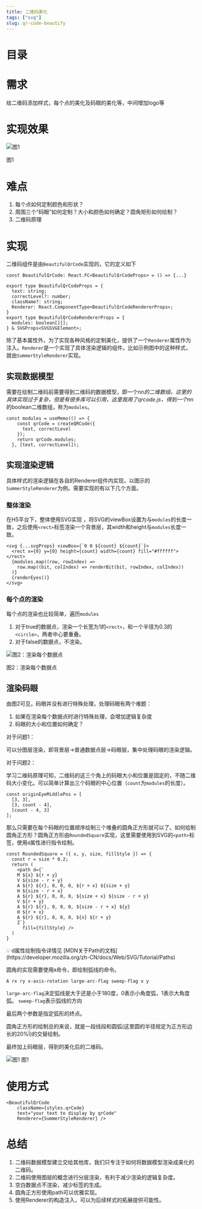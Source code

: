 ```yaml
---
title: 二维码美化
tags: ["svg"]
slug: qr-code-beautify
---
```


# 目录
# 需求

给二维码添加样式，每个点的美化及码眼的美化等，中间增加logo等

# 实现效果

![图1](/blog-assets/二维码美化-1.png)

图1

# 难点

1. 每个点如何定制颜色和形状？
2. 周围三个“码眼”如何定制？大小和颜色如何确定？圆角矩形如何绘制？
3. 二维码原理

# 实现

二维码组件是由`BeautifulQrCode`实现的，它的定义如下

```tsx
const BeautifulQrCode: React.FC<BeautifulQrCodeProps> = () => {...}

export type BeautifulQrCodeProps = {
  text: string;
  correctLevel?: number;
  className?: string;
  Renderer: React.ComponentType<BeautifulQrCodeRendererProps>;
}
export type BeautifulQrCodeRendererProps = {
  modules: boolean[][];
} & SVGProps<SVGSVGElement>;
```

除了基本属性外，为了实现各种风格的定制美化，提供了一个`Renderer`属性作为注入。`Renderer`是一个实现了具体渲染逻辑的组件。比如示例图中的这种样式，就由`SummerStyleRenderer`实现。

## 实现数据模型

需要在绘制二维码前需要得到二维码的数据模型，即一个n*n的二维数组。这里的具体实现过于复杂，但是有很多库可以引用，这里我用了qrcode.js，得到一个n*n的boolean二维数组，称为`modules`。

```tsx
const modules = useMemo(() => {
    const qrCode = createQRCode({
      text, correctLevel
    });
    return qrCode.modules;
  }, [text, correctLevel]);
```

## 实现渲染逻辑

具体样式的渲染逻辑在各自的Renderer组件内实现，以图示的`SummerStyleRenderer`为例。需要实现的有以下几个方面。

### 整体渲染

在H5平台下，整体使用SVG实现 ，将SVG的viewBox设置为与`modules`的长度一致，之后使用`<rect>`标签渲染一个背景层，其width和height与`modules`长度一致。

```tsx
<svg {...svgProps} viewBox={`0 0 ${count} ${count}`}>
  <rect x={0} y={0} height={count} width={count} fill="#ffffff"></rect>
  {modules.map((row, rowIndex) =>
    row.map((bit, colIndex) => renderBit(bit, rowIndex, colIndex))
  )}
  {renderEyes()}
</svg>
```

### 每个点的渲染

每个点的渲染也比较简单，遍历`modules`

1. 对于true的数据点，渲染一个长宽为1的`<rect>`，和一个半径为0.3的`<circle>`，两者中心要重叠。
2. 对于false的数据点，不渲染。

![图2：渲染每个数据点](/blog-assets/二维码美化-2.png)

图2：渲染每个数据点

## 渲染码眼

由图2可见，码眼并没有进行特殊处理，处理码眼有两个难题：

1. 如果在渲染每个数据点时进行特殊处理，会增加逻辑复杂度
2. 码眼的大小和位置如何确定？

对于问题1：

可以分图层渲染，即背景层→普通数据点层→码眼层，集中处理码眼的渲染逻辑。

对于问题2：

学习二维码原理可知，二维码的这三个角上的码眼大小和位置是固定的，不随二维码大小变化。可以简单计算出三个码眼的中心位置（`count`为`modules`的长度）。

```tsx
const originEyeMiddlePos = [
  [3, 3],
  [3, count - 4],
  [count - 4, 3]
];
```

那么只需要在每个码眼的位置顺序绘制三个堆叠的圆角正方形就可以了。如何绘制圆角正方形？圆角正方形由`RoundedSquare`实现，这里需要使用到SVG的`<path>`标签，使用`d`属性进行指令绘制。

```tsx
const RoundedSquare = ({ x, y, size, fillStyle }) => {
  const r = size * 0.2;
  return (
    <path d={`
    M ${x} ${r + y} 
    V ${size - r + y}
    A ${r} ${r}, 0, 0, 0, ${r + x} ${size + y}
    H ${size - r + x}
    A ${r} ${r}, 0, 0, 0, ${size + x} ${size - r + y}
    V ${r + y}
    A ${r} ${r}, 0, 0, 0, ${size - r + x} ${y}
    H ${r + x}
    A ${r} ${r}, 0, 0, 0, ${x} ${r + y}
    Z`}
      fill={fillStyle} />
  )
}
```

<aside>
💡 d属性绘制指令详情见 [MDN关于Path的文档](https://developer.mozilla.org/zh-CN/docs/Web/SVG/Tutorial/Paths)

</aside>

圆角的实现需要使用`A`命令，即绘制弧线的命令。

```tsx
A rx ry x-axis-rotation large-arc-flag sweep-flag x y
```

`large-arc-flag`决定弧线是大于还是小于180度，0表示小角度弧，1表示大角度弧。
`sweep-flag`表示弧线的方向

最后两个参数是指定弧形的终点。

圆角正方形的绘制总的来说，就是一段线段和圆弧(这里圆的半径规定为正方形边长的20%Ï)的交替绘制。

最终加上码眼层，得到的美化后的二维码。

![图1](/blog-assets/二维码美化-1.png)
图1

# 使用方式

```tsx
<BeautifulQrCode
	className={styles.qrCode}
	text="your text to display by qrCode"
	Renderer={SummerStyleRenderer} />
```

# 总结

1. 二维码数据模型建立交给其他库，我们只专注于如何将数据模型渲染成美化的二维码。
2. 二维码使用图层的概念进行分层渲染，有利于减少渲染的逻辑复杂度。
3. 空白数据点不渲染，减少标签的生成。
4. 圆角正方形使用path可以优雅实现。
5. 使用Renderer的构造注入，可以为后续样式的拓展提供可能性。